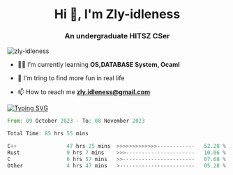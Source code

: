 <h1 align="center">Hi 👋, I'm Zly-idleness</h1>

<h3 align="center">An undergraduate HITSZ CSer</h3>

<p align="left"> <img src="https://komarev.com/ghpvc/?username=zly-idleness&label=Profile%20views&color=0e75b6&style=flat" alt="zly-idleness" /> </p>


- 👨‍💻 I’m currently learning **OS,DATABASE System, Ocaml**

- 🌱 I'm tring to find more fun in real life

- 📫 How to reach me **zly.idleness@gmail.com**



[![Typing SVG](https://readme-typing-svg.herokuapp.com?font=Fira+Code&pause=1000&width=435&lines=I+Maybe+Slow)](https://git.io/typing-svg)


<!--START_SECTION:waka-->

```rust
From: 09 October 2023 - To: 08 November 2023

Total Time: 85 hrs 55 mins

C++                47 hrs 25 mins  >>>>>>>>>>>>>------------   52.28 %
Rust               9 hrs 7 mins    >>>----------------------   10.06 %
C                  6 hrs 57 mins   >>-----------------------   07.68 %
Other              4 hrs 47 mins   >------------------------   05.28 %
```

<!--END_SECTION:waka-->


